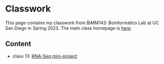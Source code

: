 # Classwork

This page contains my classwork from BiMM143: Boinformatics Lab at UC San Diego in Spring 2023. The main class homepage is [here](https://labbioinfo.org).

## Content
-   class 13: [RNA-Seq mini-project](https://github.com/Parsasazegar/Bimm143/blob/main/Class%2013/Class%2013.md)
